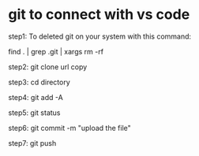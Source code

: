 # git to connect with vs code 

step1: To deleted git on your system with this command:

find . | grep .git | xargs rm -rf

step2: git clone url copy 

step3: cd directory

step4: git add -A

step5: git status

step6: git commit -m "upload the file" 

step7: git push